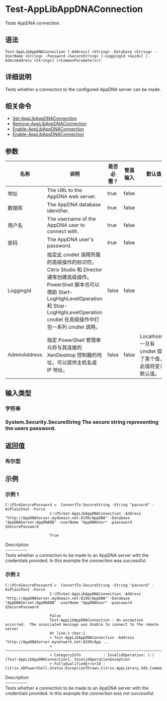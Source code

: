 # Test-AppLibAppDNAConnection

Tests AppDNA connection.

## 语法

    Test-AppLibAppDNAConnection [-Address] <String> -Database <String> -UserName <String> -Password <SecureString> [-LoggingId <Guid>] [-AdminAddress <String>] [<CommonParameters>]
    

## 详细说明

Tests whether a connection to the configured AppDNA server can be made.

## 相关命令

- [Set-AppLibAppDNAConnection](Set-AppLibAppDNAConnection.html)
- [Remove-AppLibAppDNAConnection](Remove-AppLibAppDNAConnection.html)
- [Enable-AppLibAppDNAConnection](Enable-AppLibAppDNAConnection.html)
- [Enable-AppLibAppDNAConnection](Enable-AppLibAppDNAConnection.html)

## 参数

| 名称           | 说明                                                                                                                                                                     | 是否必需？ | 管道输入  | 默认值                                   |
| ------------ | ---------------------------------------------------------------------------------------------------------------------------------------------------------------------- | ----- | ----- | ------------------------------------- |
| 地址           | The URL to the AppDNA web server.                                                                                                                                      | true  | false |                                       |
| 数据库          | The AppDNA database identifier.                                                                                                                                        | true  | false |                                       |
| 用户名          | The username of the AppDNA user to connect with.                                                                                                                       | true  | false |                                       |
| 密码           | The AppDNA user's password.                                                                                                                                            | true  | false |                                       |
| LoggingId    | 指定此 cmdlet 调用所属的高级操作的标识符。 Citrix Studio 和 Director 通常创建高级操作。 PowerShell 脚本也可以借助 Start-LogHighLevelOperation 和 Stop-LogHighLevelOperation cmdlet 在高级操作中打包一系列 cmdlet 调用。 | false | false |                                       |
| AdminAddress | 指定 PowerShell 管理单元将与其连接的 XenDesktop 控制器的地址。可以提供主机名或 IP 地址。                                                                                                             | false | false | Localhost。一旦有 cmdlet 提供了某个值，此值将变为默认值。 |

## 输入类型

### 字符串

### System.Security.SecureString The secure string representing the users password.

## 返回值

### 布尔型

## 示例

### 示例 1

    C:\PS>$SecurePassword =  ConvertTo-SecureString -String "passord" -AsPlainText -Force
                        C:\PS>Set-AppLibAppDNAConnection -Address "http://AppDNAServer.mydomain.net:8199/AppDNA" -Database "AppDNAServer:AppDNADB" -userName "AppDNAUser" -paassword $SecurePassword
    
                        True
    

Description  
\---\---\-----  
Tests whether a connection to be made to an AppDNA server with the credentials provided. In this example the connection was successful.

### 示例 2

    C:\PS>$SecurePassword =  ConvertTo-SecureString -String "passord" -AsPlainText -Force
                        C:\PS>Set-AppLibAppDNAConnection -Address "http://AppDNAServer.mydomain.net:8199/AppDNA" -Database "AppDNAServer:AppDNADB" -userName "AppDNAUser" -paassword $SecurePassword
    
                        False
                        Test-AppLibAppDNAConnection : An exception occurred.  The associated message was Unable to connect to the remote server
                        At line:1 char:1
                        + Test-AppLibAppDNAConnection -Address "http://AppDNAServer.mynetwork.net:8199/App ...
                        + ~~~~~~~~~~~~~~~~~~~~~~~~~~~~~~~~~~~~~~~~~~~~~~~~~~~~~~~~~~~~~~~~~~~~~~~~~~~~~~~~
                        + CategoryInfo          : InvalidOperation: (:) [Test-AppLibAppDNAConnection], InvalidOperationException
                        + FullyQualifiedErrorId : Citrix.XDPowerShell.Status.ExceptionThrown,Citrix.AppLibrary.Sdk.Commands.TestAppLibAppDNAConnectionCommand
    

Description  
\---\---\-----  
Tests whether a connection to be made to an AppDNA server with the credentials provided. In this example the connection was not successful.